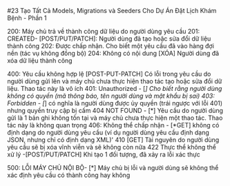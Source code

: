 #23 Tạo Tất Cả Models, Migrations và Seeders Cho Dự Án Đặt Lịch Khám Bệnh - Phần 1



200: Máy chủ trả về thành công dữ liệu do người dùng yêu cầu
201: CREATED- [POST/PUT/PATCH]: Người dùng đã tạo hoặc sửa đổi dữ liệu thành công
202: Được chấp nhận. Cho biết một yêu cầu đã vào hàng đợi nền (tác vụ không đồng bộ)
204: Không có nội dung [XÓA] Người dùng đã xóa dữ liệu thành công


400: Yêu cầu không hợp lệ [POST-PUT-PATCH] Có lỗi trong yêu cầu do người dùng gửi lên và máy chủ chưa thực hiện thao tác tạo hoặc sửa đổi dữ liệu. Thao tác này là vô ích
401: Unauthorized - [*] Cho biết rằng người dùng không có quyền (mã thông báo, tên người dùng và mật khẩu bị sai)
403: Forbidden - [*] có nghĩa là người dùng được ủy quyền (trái ngược với lỗi 401) nhưng quyền truy cập bị cấm
404 NOT FOUND - [*] Yêu cầu do người dùng gửi là 1 bản ghi không tồn tại và máy chủ chưa thực hiện một thao tác. Thao tác này là không quan trọng
406: Không thể chấp nhận - [*GET] không có định dạng do người dùng yêu cầu (ví dụ người dùng yêu cầu định dạng JSON, nhưng chỉ có định dạng XML)'
410 [GET] Tài nguyên do người dùng yêu cầu sẽ bị xóa vĩnh viễn và sẽ không còn nữa
422 Thực thể không thể xử lý  -[POST/PUT/PATCH] Khi tạo 1 đối tượng, đã xảy ra lỗi xác thực


500: LỖI MÁY CHỦ NỘI BỘ- [*] Máy chủ bị lỗi và người dùng sẽ không thể xác định yêu cầu có thành công hay không

